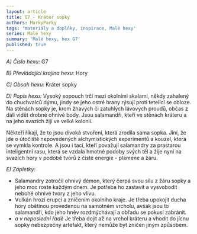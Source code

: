 ```yaml
---
layout: article
title: G7 - Kráter sopky
authors: MarkyParky
tags: 'materiály a doplňky, inspirace, Malé hexy'
series: Malé hexy
summary: 'Malé hexy, hex G7'
published: true
---
```

_A) Číslo hexu:_
G7  

_B) Převládající krajina hexu:_
Hory  

_C) Obsah hexu:_
Kráter sopky 

_D) Popis hexu:_
Vysoký sopouch trčí mezi okolními skalami, někdy zahalený do chuchvalců dýmu, jindy se jeho ostré hrany rýsují proti tetelící se obloze. Na stěnách sopky je, krom žhavých či zatuhlých lávových proudů, občas z dáli vidět drobné ohnivé body. Jsou salamandři, kteří ve stěnách kráteru a na jeho svazích žijí ve velké kolonii.  

Někteří říkají, že to jsou divoká stvoření, která zrodila sama sopka. Jiní, že jde o útočiště nepovedených alchymistických experimentů a kouzel, která se vymkla kontrole. A jsou i tací, kteří považují salamandry za prastarou inteligentní rasu, která se vzdala hmotné podoby svých těl a žije nyní na svazích hory v podobě tvorů z čisté energie - plamene a žáru.  

_E) Zápletky:_ 
- Salamandry zotročil ohnivý démon, který čerpá svou sílu z žáru sopky a jeho moc roste každým dnem. Je potřeba ho zastavit a vysvobodit nebohé ohnivé tvory z jeho vlivu.  
- Vulkán hrozí erupcí a zničením okolního kraje. Je třeba upokojit ducha hory obětinou provedenou na samotném vrcholu, avšak jsou to salamandři, kdo jeho hněv rozdmýchávají a obřadu se pokusí zabránit.  
- _a v neposlední řadě_ Je třeba dojít až na vrchol kráteru a vhodit do jícnu sopky nebezpečný artefakt, který nemůže být zničen jiným způsobem.
